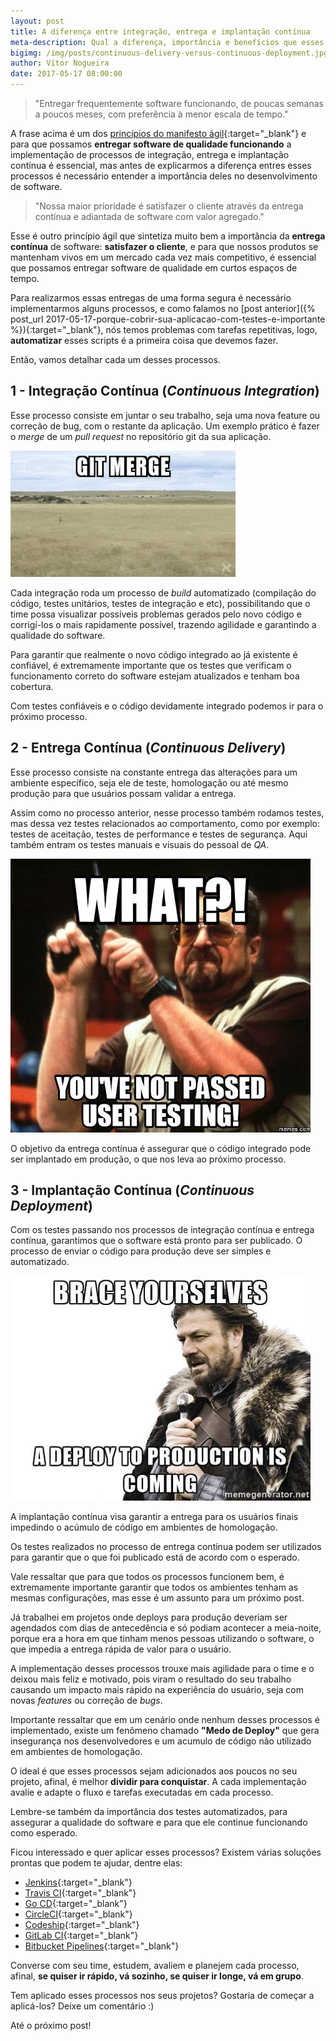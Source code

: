 ```yaml
---
layout: post
title: A diferença entre integração, entrega e implantação contínua
meta-description: Qual a diferença, importância e benefícios que esses processos trazem ao desenvolvimento de software?
bigimg: /img/posts/continuous-delivery-versus-continuous-deployment.jpg
author: Vítor Nogueira
date: 2017-05-17 08:00:00
---
```


> "Entregar frequentemente software funcionando, de poucas semanas a poucos meses, com preferência à menor escala de tempo."

A frase acima é um dos [princípios do manifesto ágil](http://agilemanifesto.org/iso/ptbr/principles.html){:target="_blank"} e para que possamos **entregar software de qualidade funcionando** a implementação de processos de integração, entrega e implantação contínua é essencial, mas antes de explicarmos a diferença entres esses processos é necessário entender a importância deles no desenvolvimento de software.

> "Nossa maior prioridade é satisfazer o cliente através da entrega contínua e adiantada de software com valor agregado."

Esse é outro princípio ágil que sintetiza muito bem a importância da **entrega contínua** de software: **satisfazer o cliente**, e para que nossos produtos se mantenham vivos em um mercado cada vez mais competitivo, é essencial que possamos entregar software de qualidade em curtos espaços de tempo.

Para realizarmos essas entregas de uma forma segura é necessário implementarmos alguns processos, e como falamos no [post anterior]({% post_url 2017-05-17-porque-cobrir-sua-aplicacao-com-testes-e-importante %}){:target="_blank"}, nós temos problemas com tarefas repetitivas, logo, **automatizar** esses scripts é a primeira coisa que devemos fazer.

Então, vamos detalhar cada um desses processos.

## 1 - Integração Contínua (*Continuous Integration*)

Esse processo consiste em juntar o seu trabalho, seja uma nova feature ou correção de bug, com o restante da aplicação. Um exemplo prático é fazer o *merge* de um *pull request* no repositório git da sua aplicação.

![git merge](/img/posts/git-merge.gif)

Cada integração roda um processo de *build* automatizado (compilação do código, testes unitários, testes de integração e etc), possibilitando que o time possa visualizar possíveis problemas gerados pelo novo código e corrigí-los o mais rapidamente possível, trazendo agilidade e garantindo a qualidade do software.

Para garantir que realmente o novo código integrado ao já existente é confiável, é extremamente importante que os testes que verificam o funcionamento correto do software estejam atualizados e tenham boa cobertura.

Com testes confiáveis e o código devidamente integrado podemos ir para o próximo processo.

## 2 - Entrega Contínua (*Continuous Delivery*)

Esse processo consiste na constante entrega das alterações para um ambiente específico, seja ele de teste, homologação ou até mesmo produção para que usuários possam validar a entrega.

Assim como no processo anterior, nesse processo também rodamos testes, mas dessa vez testes relacionados ao comportamento, como por exemplo: testes de aceitação, testes de performance e testes de segurança. Aqui também entram os testes manuais e visuais do pessoal de *QA*.

![testes de usuário](/img/posts/user-tests.jpg)

O objetivo da entrega contínua é assegurar que o código integrado pode ser implantado em produção, o que nos leva ao próximo processo.

## 3 - Implantação Contínua (*Continuous Deployment*)

Com os testes passando nos processos de integração contínua e entrega contínua, garantimos que o software está pronto para ser publicado. O processo de enviar o código para produção deve ser simples e automatizado.

![deploy para produção](/img/posts/winter-is-coming-brace-yourselves-a-deploy-to-production-is-coming.jpg)

A implantação contínua visa garantir a entrega para os usuários finais impedindo o acúmulo de código em ambientes de homologação.

Os testes realizados no processo de entrega contínua podem ser utilizados para garantir que o que foi publicado está de acordo com o esperado.

Vale ressaltar que para que todos os processos funcionem bem, é extremamente importante garantir que todos os ambientes tenham as mesmas configurações, mas esse é um assunto para um próximo post.

Já trabalhei em projetos onde deploys para produção deveriam ser agendados com dias de antecedência e só podiam acontecer a meia-noite, porque era a hora em que tinham menos pessoas utilizando o software, o que impedia a entrega rápida de valor para o usuário. 

A implementação desses processos trouxe mais agilidade para o time e o deixou mais feliz e motivado, pois viram o resultado do seu trabalho causando um impacto mais rápido na experiência do usuário, seja com novas *features* ou correção de *bugs*.

Importante ressaltar que em um cenário onde nenhum desses processos é implementado, existe um fenômeno chamado **"Medo de Deploy"** que gera insegurança nos desenvolvedores e um acumulo de código não utilizado em ambientes de homologação. 

O ideal é que esses processos sejam adicionados aos poucos no seu projeto, afinal, é melhor **dividir para conquistar**. A cada implementação avalie e adapte o fluxo e tarefas executadas em cada processo.

Lembre-se também da importância dos testes automatizados, para assegurar a qualidade do software e para que ele continue funcionando como esperado.

Ficou interessado e quer aplicar esses processos? Existem várias soluções prontas que podem te ajudar, dentre elas:

- [Jenkins](https://jenkins.io/){:target="_blank"}
- [Travis CI](https://travis-ci.org/){:target="_blank"}
- [Go CD](https://www.gocd.io/){:target="_blank"}
- [CircleCI](https://circleci.com/){:target="_blank"}
- [Codeship](https://codeship.com/){:target="_blank"}
- [GitLab CI](https://about.gitlab.com/features/gitlab-ci-cd/){:target="_blank"}
- [Bitbucket Pipelines](https://bitbucket.org/product/features/pipelines){:target="_blank"}

Converse com seu time, estudem, avaliem e planejem cada processo, afinal, **se quiser ir rápido, vá sozinho, se quiser ir longe, vá em grupo**.

Tem aplicado esses processos nos seus projetos? Gostaria de começar a aplicá-los? Deixe um comentário :)

Até o próximo post!